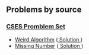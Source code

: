 ## Problems by source

### [CSES Promblem Set](https://cses.fi/problemset/)

- [Weird Algorithm](https://cses.fi/problemset/task/1068) ([ Solution ](weird_algorithm.cpp))
- [Missing Number](https://cses.fi/problemset/task/1068) ([ Solution ](missing_number.cpp))

